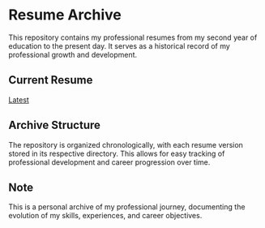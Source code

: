 # Resume Archive

This repository contains my professional resumes from my second year of education to the present day. It serves as a historical record of my professional growth and development.

## Current Resume
[Latest](https://github.com/Arpit529Srivastava/RESUME_Archive/blob/main/Arpit_Srivastava_14_07_2025.pdf%2002-34-35-798.pdf)


## Archive Structure
The repository is organized chronologically, with each resume version stored in its respective directory. This allows for easy tracking of professional development and career progression over time.

## Note
This is a personal archive of my professional journey, documenting the evolution of my skills, experiences, and career objectives. 
